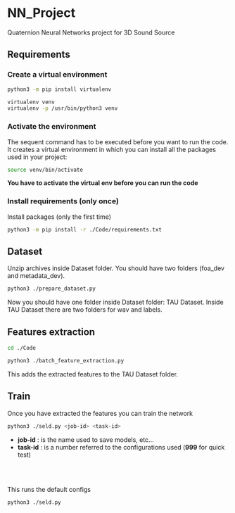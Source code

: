 # NN_Project

Quaternion Neural Networks project for 3D Sound Source

## Requirements
### Create a virtual environment
```bash
python3 -m pip install virtualenv
```
```bash
virtualenv venv
virtualenv -p /usr/bin/python3 venv
```
### Activate the environment
The sequent command has to be executed before you want to run the code. It creates a virtual environment in which you can install all the packages used in your project:
```bash
source venv/bin/activate
```
**You have to activate the virtual env before you can run the code**
### Install requirements (only once)
Install packages (only the first time)
```bash
python3 -m pip install -r ./Code/requirements.txt
```

## Dataset
Unzip archives inside Dataset folder.
You should have two folders (foa_dev and metadata_dev).
```bash
python3 ./prepare_dataset.py
```

Now you should have one folder inside Dataset folder: TAU Dataset.
Inside TAU Dataset there are two folders for wav and labels.

## Features extraction
```bash
cd ./Code
```
```bash
python3 ./batch_feature_extraction.py
```
This adds the extracted features to the TAU Dataset folder.

## Train
Once you have extracted the features you can train the network
```bash
python3 ./seld.py <job-id> <task-id>
```
<ul>
<li><b>job-id</b> : is the name used to save models, etc...</li> 
<li><b>task-id</b> : is a number referred to the configurations used (<b>999</b> for quick test)</li>
</ul>
</br>
</br>

This runs the default configs
```bash
python3 ./seld.py
```